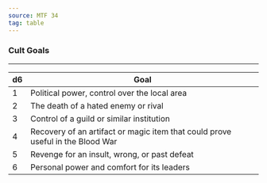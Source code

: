 ```yaml
---
source: MTF 34
tag: table
---
```


### Cult Goals
---
|d6|Goal|
|----|------------|
|1|Political power, control over the local area|
|2|The death of a hated enemy or rival|
|3|Control of a guild or similar institution|
|4|Recovery of an artifact or magic item that could prove useful in the Blood War|
|5|Revenge for an insult, wrong, or past defeat|
|6|Personal power and comfort for its leaders|
